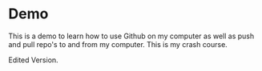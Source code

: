 # Demo 

This is a demo to learn how to use Github on my computer as well as push and pull repo's to and from my computer. This is my crash course.

Edited Version.
